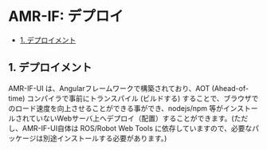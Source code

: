 ﻿# AMR-IF: デプロイ

<!-- TOC -->

- [1. デプロイメント](#1-デプロイメント)

<!-- /TOC -->

## 1. デプロイメント

AMR-IF-UI は、Angularフレームワークで構築されており、AOT (Ahead-of-time) コンパイラで事前にトランスパイル (ビルドする) することで、ブラウザでのロード速度を向上させることができる事ができ、nodejs/npm 等がインストールされていないWebサーバ上へデプロイ（配置）することができます。(ただし、AMR-IF-UI自体は ROS/Robot Web Tools に依存していますので、必要なパッケージは別途インストールする必要があります。)

